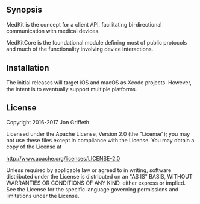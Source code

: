 
## Synopsis

MedKit is the concept for a client API, facilitating bi-directional communication with medical devices.

MedKitCore is the foundational module defining most of public protocols and much of the functionality involving device interactions.

## Installation

The initial releases will target iOS and macOS as Xcode projects. However, the intent is to eventually support multiple platforms.

## License

Copyright 2016-2017 Jon Griffeth

Licensed under the Apache License, Version 2.0 (the "License");
you may not use these files except in compliance with the License.
You may obtain a copy of the License at

http://www.apache.org/licenses/LICENSE-2.0

Unless required by applicable law or agreed to in writing, software
distributed under the License is distributed on an "AS IS" BASIS,
WITHOUT WARRANTIES OR CONDITIONS OF ANY KIND, either express or implied.
See the License for the specific language governing permissions and
limitations under the License.
